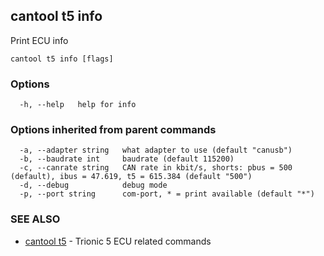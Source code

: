 ## cantool t5 info

Print ECU info

```
cantool t5 info [flags]
```

### Options

```
  -h, --help   help for info
```

### Options inherited from parent commands

```
  -a, --adapter string   what adapter to use (default "canusb")
  -b, --baudrate int     baudrate (default 115200)
  -c, --canrate string   CAN rate in kbit/s, shorts: pbus = 500 (default), ibus = 47.619, t5 = 615.384 (default "500")
  -d, --debug            debug mode
  -p, --port string      com-port, * = print available (default "*")
```

### SEE ALSO

* [cantool t5](cantool_t5.md)	 - Trionic 5 ECU related commands

